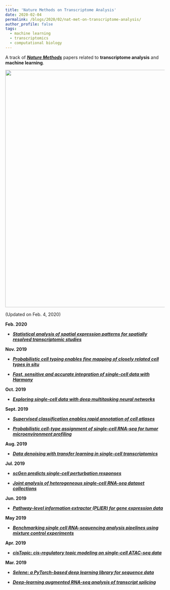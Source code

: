 ```yaml
---
title: 'Nature Methods on Transcriptome Analysis'
date: 2020-02-04
permalink: /blogs/2020/02/nat-met-on-transcriptome-analysis/
author_profile: false
tags:
  - machine learning
  - transcriptomics
  - computational biology
---
```


A track of [***Nature Methods***](https://www.nature.com/nmeth/) papers related to **transcriptome analysis** and **machine learning**.


<p align="center">
    <img src="https://hzmaxwell.github.io/images/nature-methods.jpg" width="750"/>
</p>




(Updated on Feb. 4, 2020)



**Feb. 2020**

- [***Statistical analysis of spatial expression patterns for spatially resolved transcriptomic studies***](http://sci-hub.ren/https://doi.org/10.1038/s41592-019-0701-7)



**Nov. 2019**


- [***Probabilistic cell typing enables fine mapping of closely related cell types in situ***](http://sci-hub.ren/https://doi.org/10.1038/s41592-019-0631-4)

- [***Fast, sensitive and accurate integration of single-cell data with Harmony***](http://sci-hub.ren/https://doi.org/10.1038/s41592-019-0619-0)


**Oct. 2019**

- [***Exploring single-cell data with deep multitasking neural networks***](http://sci-hub.ren/https://doi.org/10.1038/s41592-019-0576-7)


**Sept. 2019**

- [***Supervised classification enables rapid annotation of cell atlases***](http://sci-hub.ren/https://doi.org/10.1038/s41592-019-0535-3)

- [***Probabilistic cell-type assignment of single-cell RNA-seq for tumor microenvironment profiling***](http://sci-hub.ren/https://doi.org/10.1038/s41592-019-0529-1)


**Aug. 2019**

- [***Data denoising with transfer learning in single-cell transcriptomics***](http://sci-hub.ren/https://doi.org/10.1038/s41592-019-0537-1)


**Jul. 2019**

- [***scGen predicts single-cell perturbation responses***](http://sci-hub.ren/https://doi.org/10.1038/s41592-019-0494-8)

- [***Joint analysis of heterogeneous single-cell RNA-seq dataset collections***](http://sci-hub.ren/https://doi.org/10.1038/s41592-019-0466-z)



**Jun. 2019**

- [***Pathway-level information extractor (PLIER) for gene expression data***](http://sci-hub.ren/https://doi.org/10.1038/s41592-019-0456-1)


**May 2019**

- [***Benchmarking single cell RNA-sequencing analysis pipelines using mixture control experiments***](http://sci-hub.ren/https://doi.org/10.1038/s41592-019-0425-8)


**Apr. 2019**

- [***cisTopic: cis-regulatory topic modeling on single-cell ATAC-seq data***](http://sci-hub.ren/https://doi.org/10.1038/s41592-019-0367-1)


**Mar. 2019**

- [***Selene: a PyTorch-based deep learning library for sequence data***](http://sci-hub.ren/https://doi.org/10.1038/s41592-019-0360-8)

- [***Deep-learning augmented RNA-seq analysis of transcript splicing***](http://sci-hub.ren/https://doi.org/10.1038/s41592-019-0351-9)







